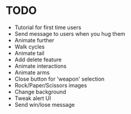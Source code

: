TODO
====

* Tutorial for first time users
* Send message to users when you hug them
* Animate further
* Walk cycles
* Animate tail
* Add delete feature
* Animate interactions
* Animate arms
* Close button for 'weapon' selection
* Rock/Paper/Scissors images
* Change background
* Tweak alert UI
* Send win/lose message